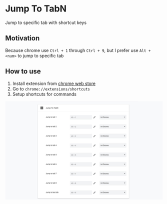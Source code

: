 # Jump To TabN

Jump to specific tab with shortcut keys

## Motivation

Because chrome use `Ctrl + 1` through `Ctrl + 9`, but I prefer use `Alt + <num>` to jump to specific tab

## How to use

1. Install extension from [chrome web store](https://chrome.google.com/webstore/detail/jump-to-tabn/jgpipjhejajkakblimanokjdcooabapp?hl=en&authuser=0)
2. Go to `chrome://extensions/shortcuts`
3. Setup shortcuts for commands

![screenshot](./screenshot.jpg)